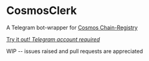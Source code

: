 # CosmosClerk
A Telegram bot-wrapper for [Cosmos Chain-Registry](https://github.com/cosmos/chain-registry)

[Try it out! *Telegram account required*](https://t.me/Cosmos_Directory_bot)

WIP -- issues raised and pull requests are appreciated
